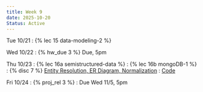 ```yaml
---
title: Week 9
date: 2025-10-20
Status: Active
---
```


Tue 10/21
: {% lec 15 data-modeling-2 %}

Wed 10/22
: {% hw_due 3 %} Due, 5pm

Thu 10/23
: {% lec 16a semistructured-data %}
: {% lec 16b mongoDB-1 %}
: {% disc 7 %} [Entity Resolution, ER Diagram, Normalization](https://drive.google.com/file/d/1afXj3glgEEG7F0RINpmQveO_yHnxtCDJ/view?usp=sharing)
  : [Code](http://data101.datahub.berkeley.edu/hub/user-redirect/git-pull?repo=https%3A%2F%2Fgithub.com%2Fcal-data-eng%2Ffa25-materials&urlpath=tree%2Ffa25-materials%2Fdisc%2Fdisc07%2Fdisc07.ipynb&branch=main) 

Fri 10/24
: {% proj_rel 3 %} 
  : Due Wed 11/5, 5pm
